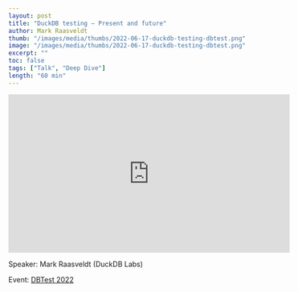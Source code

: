```yaml
---
layout: post
title: "DuckDB testing – Present and future"
author: Mark Raasveldt
thumb: "/images/media/thumbs/2022-06-17-duckdb-testing-dbtest.png"
image: "/images/media/thumbs/2022-06-17-duckdb-testing-dbtest.png"
excerpt: ""
toc: false
tags: ["Talk", "Deep Dive"]
length: "60 min"
---
```


<div class="video-container">
<iframe width="560" height="315" src="https://www.youtube-nocookie.com/embed/BgC79Zt2fPs?si=7nUCLymvtVwG51nc" title="YouTube video player" frameborder="0" allow="accelerometer; autoplay; clipboard-write; encrypted-media; gyroscope; picture-in-picture; web-share" referrerpolicy="strict-origin-when-cross-origin" allowfullscreen></iframe>
</div>

Speaker: Mark Raasveldt (DuckDB Labs)

Event: [DBTest 2022](https://dbtest-workshop.github.io/2022/)
